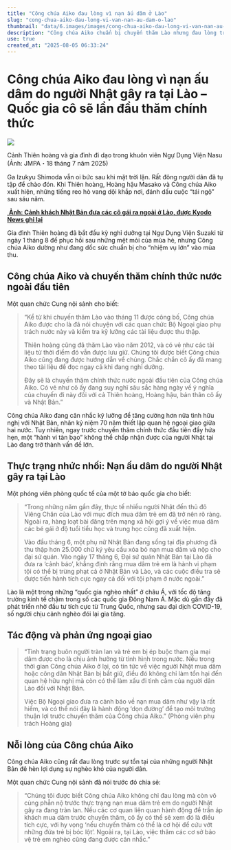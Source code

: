 ```yaml
---
title: "Công chúa Aiko đau lòng vì nạn ấu dâm ở Lào"
slug: "cong-chua-aiko-dau-long-vi-van-nan-au-dam-o-lao"
thumbnail: "data/6.images/images/cong-chua-aiko-dau-long-vi-van-nan-au-dam-o-lao.webp"
description: "Công chúa Aiko chuẩn bị chuyến thăm Lào nhưng đau lòng trước vấn nạn ấu dâm do người Nhật gây ra tại đây, thúc đẩy các biện pháp chống lại hành vi này."
use: true
created_at: "2025-08-05 06:33:24"
---
```


# Công chúa Aiko đau lòng vì nạn ấu dâm do người Nhật gây ra tại Lào – Quốc gia cô sẽ lần đầu thăm chính thức

![](/images/20250805-00000002-jisin-000-2-view.webp)

Cảnh Thiên hoàng và gia đình đi dạo trong khuôn viên Ngự Dụng Viện Nasu (Ảnh: JMPA・18 tháng 7 năm 2025)

Ga Izukyu Shimoda vẫn oi bức sau khi mặt trời lặn. Rất đông người dân đã tụ tập để chào đón. Khi Thiên hoàng, Hoàng hậu Masako và Công chúa Aiko xuất hiện, những tiếng reo hò vang dội khắp nơi, đánh dấu cuộc “tái ngộ” sau sáu năm.

[![]()  **Ảnh: Cảnh khách Nhật Bản đưa các cô gái ra ngoài ở Lào, được Kyodo News ghi lại**]()

Gia đình Thiên hoàng đã bắt đầu kỳ nghỉ dưỡng tại Ngự Dụng Viện Suzaki từ ngày 1 tháng 8 để phục hồi sau những mệt mỏi của mùa hè, nhưng Công chúa Aiko dường như đang dốc sức chuẩn bị cho “nhiệm vụ lớn” vào mùa thu.

## Công chúa Aiko và chuyến thăm chính thức nước ngoài đầu tiên

Một quan chức Cung nội sảnh cho biết:

> “Kể từ khi chuyến thăm Lào vào tháng 11 được công bố, Công chúa Aiko được cho là đã nói chuyện với các quan chức Bộ Ngoại giao phụ trách nước này và kiểm tra kỹ lưỡng các tài liệu được thu thập.
> 
> Thiên hoàng cũng đã thăm Lào vào năm 2012, và có vẻ như các tài liệu từ thời điểm đó vẫn được lưu giữ. Chúng tôi được biết Công chúa Aiko cũng đang được hướng dẫn về chúng. Chắc chắn cô ấy đã mang theo tài liệu để đọc ngay cả khi đang nghỉ dưỡng.
> 
> Đây sẽ là chuyến thăm chính thức nước ngoài đầu tiên của Công chúa Aiko. Có vẻ như cô ấy đang suy nghĩ sâu sắc hàng ngày về ý nghĩa của chuyến đi này đối với cả Thiên hoàng, Hoàng hậu, bản thân cô ấy và Nhật Bản.”

Công chúa Aiko đang cân nhắc kỹ lưỡng để tăng cường hơn nữa tình hữu nghị với Nhật Bản, nhân kỷ niệm 70 năm thiết lập quan hệ ngoại giao giữa hai nước. Tuy nhiên, ngay trước chuyến thăm chính thức đầu tiên đầy hứa hẹn, một “hành vi tàn bạo” không thể chấp nhận được của người Nhật tại Lào đang trở thành vấn đề lớn.

## Thực trạng nhức nhối: Nạn ấu dâm do người Nhật gây ra tại Lào

Một phóng viên phòng quốc tế của một tờ báo quốc gia cho biết:

> “Trong những năm gần đây, thực tế nhiều người Nhật đến thủ đô Viêng Chăn của Lào với mục đích mua dâm trẻ em đã trở nên rõ ràng. Ngoài ra, hàng loạt bài đăng trên mạng xã hội gợi ý về việc mua dâm các bé gái ở độ tuổi tiểu học và trung học cũng đã xuất hiện.
> 
> Vào đầu tháng 6, một phụ nữ Nhật Bản đang sống tại địa phương đã thu thập hơn 25.000 chữ ký yêu cầu xóa bỏ nạn mua dâm và nộp cho đại sứ quán. Vào ngày 17 tháng 6, Đại sứ quán Nhật Bản tại Lào đã đưa ra ‘cảnh báo’, khẳng định rằng mua dâm trẻ em là hành vi phạm tội có thể bị trừng phạt cả ở Nhật Bản và Lào, và các cuộc điều tra sẽ được tiến hành tích cực ngay cả đối với tội phạm ở nước ngoài.”

Lào là một trong những “quốc gia nghèo nhất” ở châu Á, với tốc độ tăng trưởng kinh tế chậm trong số các quốc gia Đông Nam Á. Mặc dù gần đây đã phát triển nhờ đầu tư tích cực từ Trung Quốc, nhưng sau đại dịch COVID-19, số người chịu cảnh nghèo đói lại gia tăng.

## Tác động và phản ứng ngoại giao

> “Tình trạng buôn người tràn lan và trẻ em bị ép buộc tham gia mại dâm được cho là chịu ảnh hưởng từ tình hình trong nước. Nếu trong thời gian Công chúa Aiko ở lại, có tin tức về việc người Nhật mua dâm hoặc công dân Nhật Bản bị bắt giữ, điều đó không chỉ làm tổn hại đến quan hệ hữu nghị mà còn có thể làm xấu đi tình cảm của người dân Lào đối với Nhật Bản.
> 
> Việc Bộ Ngoại giao đưa ra cảnh báo về nạn mua dâm như vậy là rất hiếm, và có thể nói đây là hành động ‘dọn đường’ để tạo môi trường thuận lợi trước chuyến thăm của Công chúa Aiko.” (Phóng viên phụ trách Hoàng gia)

## Nỗi lòng của Công chúa Aiko

Công chúa Aiko cũng rất đau lòng trước sự tồn tại của những người Nhật Bản đê hèn lợi dụng sự nghèo khó của người dân.

Một quan chức Cung nội sảnh đã nói trước đó chia sẻ:

> “Chúng tôi được biết Công chúa Aiko không chỉ đau lòng mà còn vô cùng phẫn nộ trước thực trạng nạn mua dâm trẻ em do người Nhật gây ra đang tràn lan. Nếu các cơ quan liên quan hành động để trấn áp khách mua dâm trước chuyến thăm, cô ấy có thể sẽ xem đó là điều tích cực, với hy vọng ‘nếu chuyến thăm có thể là cơ hội để cứu vớt những đứa trẻ bị bóc lột’. Ngoài ra, tại Lào, việc thăm các cơ sở bảo vệ trẻ em nghèo cũng đang được cân nhắc.”
